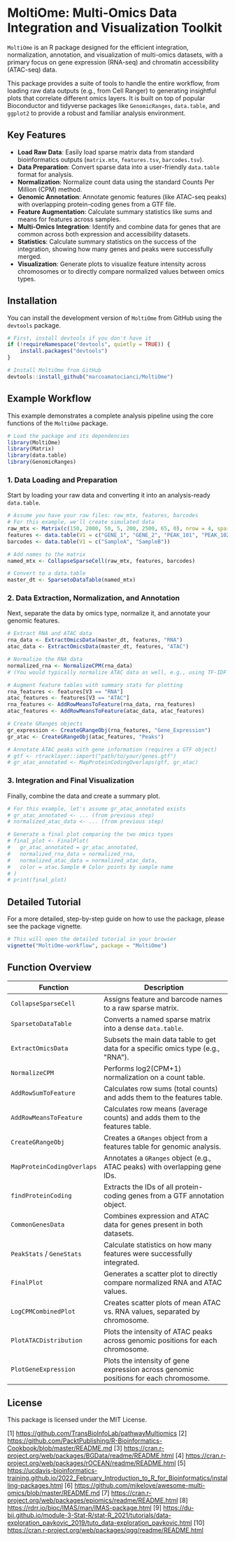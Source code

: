 
# MoltiOme: Multi-Omics Data Integration and Visualization Toolkit




`MoltiOme` is an R package designed for the efficient integration, normalization, annotation, and visualization of multi-omics datasets, with a primary focus on gene expression (RNA-seq) and chromatin accessibility (ATAC-seq) data.

This package provides a suite of tools to handle the entire workflow, from loading raw data outputs (e.g., from Cell Ranger) to generating insightful plots that correlate different omics layers. It is built on top of popular Bioconductor and tidyverse packages like `GenomicRanges`, `data.table`, and `ggplot2` to provide a robust and familiar analysis environment.

## Key Features

-   **Load Raw Data**: Easily load sparse matrix data from standard bioinformatics outputs (`matrix.mtx`, `features.tsv`, `barcodes.tsv`).
-   **Data Preparation**: Convert sparse data into a user-friendly `data.table` format for analysis.
-   **Normalization**: Normalize count data using the standard Counts Per Million (CPM) method.
-   **Genomic Annotation**: Annotate genomic features (like ATAC-seq peaks) with overlapping protein-coding genes from a GTF file.
-   **Feature Augmentation**: Calculate summary statistics like sums and means for features across samples.
-   **Multi-Omics Integration**: Identify and combine data for genes that are common across both expression and accessibility datasets.
-   **Statistics**: Calculate summary statistics on the success of the integration, showing how many genes and peaks were successfully merged.
-   **Visualization**: Generate plots to visualize feature intensity across chromosomes or to directly compare normalized values between omics types.

## Installation

You can install the development version of `MoltiOme` from GitHub using the `devtools` package.

```r
# First, install devtools if you don't have it
if (!requireNamespace("devtools", quietly = TRUE)) {
    install.packages("devtools")
}

# Install MoltiOme from GitHub
devtools::install_github("marcoamatocianci/MoltiOme")
```

## Example Workflow

This example demonstrates a complete analysis pipeline using the core functions of the `MoltiOme` package.

```r
# Load the package and its dependencies
library(MoltiOme)
library(Matrix)
library(data.table)
library(GenomicRanges)
```

### 1. Data Loading and Preparation

Start by loading your raw data and converting it into an analysis-ready `data.table`.

```r
# Assume you have your raw files: raw_mtx, features, barcodes
# For this example, we'll create simulated data
raw_mtx <- Matrix(c(150, 2000, 50, 5, 200, 2500, 65, 0), nrow = 4, sparse = TRUE)
features <- data.table(V1 = c("GENE_1", "GENE_2", "PEAK_101", "PEAK_102"), V2 = c("TP53", "EGFR", "Peak101", "Peak102"), V3 = c("RNA", "RNA", "ATAC", "ATAC"), V4 = c("chr17", "chr7", "chr17", "chr7"), V5 = c(7661779, 55019017, 7660000, 55018000), V6 = c(7687550, 55211628, 7660500, 55018500))
barcodes <- data.table(V1 = c("SampleA", "SampleB"))

# Add names to the matrix
named_mtx <- CollapseSparseCell(raw_mtx, features, barcodes)

# Convert to a data.table
master_dt <- SparsetoDataTable(named_mtx)
```

### 2. Data Extraction, Normalization, and Annotation

Next, separate the data by omics type, normalize it, and annotate your genomic features.

```r
# Extract RNA and ATAC data
rna_data <- ExtractOmicsData(master_dt, features, "RNA")
atac_data <- ExtractOmicsData(master_dt, features, "ATAC")

# Normalize the RNA data
normalized_rna <- NormalizeCPM(rna_data)
# (You would typically normalize ATAC data as well, e.g., using TF-IDF or CPM)

# Augment feature tables with summary stats for plotting
rna_features <- features[V3 == "RNA"]
atac_features <- features[V3 == "ATAC"]
rna_features <- AddRowMeansToFeature(rna_data, rna_features)
atac_features <- AddRowMeansToFeature(atac_data, atac_features)

# Create GRanges objects
gr_expression <- CreateGRangeObj(rna_features, "Gene_Expression")
gr_atac <- CreateGRangeObj(atac_features, "Peaks")

# Annotate ATAC peaks with gene information (requires a GTF object)
# gtf <- rtracklayer::import("path/to/your/genes.gtf")
# gr_atac_annotated <- MapProteinCodingOverlaps(gtf, gr_atac)
```

### 3. Integration and Final Visualization

Finally, combine the data and create a summary plot.

```r
# For this example, let's assume gr_atac_annotated exists
# gr_atac_annotated <- ... (from previous step)
# normalized_atac_data <- ... (from previous step)

# Generate a final plot comparing the two omics types
# final_plot <- FinalPlot(
#   gr_atac_annotated = gr_atac_annotated,
#   normalized_rna_data = normalized_rna,
#   normalized_atac_data = normalized_atac_data,
#   color = atac.Sample # Color points by sample name
# )
# print(final_plot)
```

## Detailed Tutorial

For a more detailed, step-by-step guide on how to use the package, please see the package vignette.

```r
# This will open the detailed tutorial in your browser
vignette("MoltiOme-workflow", package = "MoltiOme")
```

## Function Overview

| Function                 | Description                                                                          |
| ------------------------ | ------------------------------------------------------------------------------------ |
| `CollapseSparseCell`     | Assigns feature and barcode names to a raw sparse matrix.                            |
| `SparsetoDataTable`      | Converts a named sparse matrix into a dense `data.table`.                            |
| `ExtractOmicsData`       | Subsets the main data table to get data for a specific omics type (e.g., "RNA").      |
| `NormalizeCPM`           | Performs log2(CPM+1) normalization on a count table.                                 |
| `AddRowSumToFeature`     | Calculates row sums (total counts) and adds them to the features table.              |
| `AddRowMeansToFeature`   | Calculates row means (average counts) and adds them to the features table.           |
| `CreateGRangeObj`        | Creates a `GRanges` object from a features table for genomic analysis.               |
| `MapProteinCodingOverlaps`| Annotates a `GRanges` object (e.g., ATAC peaks) with overlapping gene IDs.           |
| `findProteinCoding`      | Extracts the IDs of all protein-coding genes from a GTF annotation object.           |
| `CommonGenesData`        | Combines expression and ATAC data for genes present in both datasets.                |
| `PeakStats` / `GeneStats`| Calculate statistics on how many features were successfully integrated.                |
| `FinalPlot`              | Generates a scatter plot to directly compare normalized RNA and ATAC values.         |
| `LogCPMCombinedPlot`     | Creates scatter plots of mean ATAC vs. RNA values, separated by chromosome.          |
| `PlotATACDistribution`   | Plots the intensity of ATAC peaks across genomic positions for each chromosome.      |
| `PlotGeneExpression`     | Plots the intensity of gene expression across genomic positions for each chromosome. |

## License

This package is licensed under the MIT License.

[1] https://github.com/TransBioInfoLab/pathwayMultiomics
[2] https://github.com/PacktPublishing/R-Bioinformatics-Cookbook/blob/master/README.md
[3] https://cran.r-project.org/web/packages/BGData/readme/README.html
[4] https://cran.r-project.org/web/packages/rOCEAN/readme/README.html
[5] https://ucdavis-bioinformatics-training.github.io/2022_February_Introduction_to_R_for_Bioinformatics/installing-packages.html
[6] https://github.com/mikelove/awesome-multi-omics/blob/master/README.md
[7] https://cran.r-project.org/web/packages/epiomics/readme/README.html
[8] https://rdrr.io/bioc/IMAS/man/IMAS-package.html
[9] https://du-bii.github.io/module-3-Stat-R/stat-R_2021/tutorials/data-exploration_pavkovic_2019/tuto_data-exploration_pavkovic.html
[10] https://cran.r-project.org/web/packages/qgg/readme/README.html

